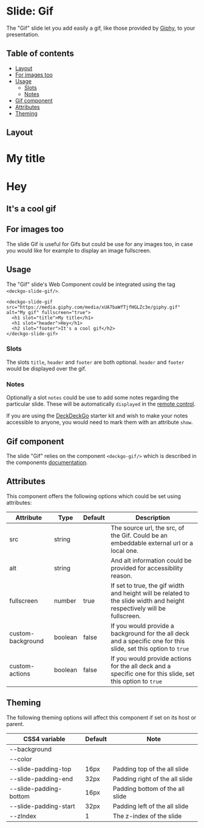 # Slide: Gif

The "Gif" slide let you add easily a gif, like those provided by [Giphy](https://giphy.com), to your presentation.

## Table of contents

- [Layout](#app-slide-gif-layout)
- [For images too](#app-slide-gif-for-images-too)
- [Usage](#app-slide-gif-usage)
  - [Slots](#app-slide-gif-slots)
  - [Notes](#app-slide-gif-notes)
- [Gif component](#app-slide-gif-gif-component)
- [Attributes](#app-slide-gif-attributes)
- [Theming](#app-slide-gif-theming)

## Layout

<div class="container ion-margin">
  <deckgo-deck embedded={true}>
    <deckgo-slide-gif src="https://media.giphy.com/media/xUA7baWfTjfHGLZc3e/giphy.gif" alt="My gif" fullscreen={true}>
      <h1 slot="title">My title</h1>
      <h1 slot="header">Hey</h1>
      <h2 slot="footer">It's a cool gif</h2>
    </deckgo-slide-gif>
  </deckgo-deck>
</div>

## For images too

The slide Gif is useful for Gifs but could be use for any images too, in case you would like for example to display an image fullscreen.

## Usage

The "Gif" slide's Web Component could be integrated using the tag `<deckgo-slide-gif/>`.

```
<deckgo-slide-gif src="https://media.giphy.com/media/xUA7baWfTjfHGLZc3e/giphy.gif" alt="My gif" fullscreen="true">
  <h1 slot="title">My title</h1>
  <h1 slot="header">Hey</h1>
  <h2 slot="footer">It's a cool gif</h2>
</deckgo-slide-gif>
```

### Slots

The slots `title`, `header` and `footer` are both optional. `header` and `footer` would be displayed over the gif.

### Notes

Optionally a slot `notes` could be use to add some notes regarding the particular slide. These will be automatically `displayed` in the [remote control](https://deckdeckgo.app).

If you are using the [DeckDeckGo] starter kit and wish to make your notes accessible to anyone, you would need to mark them with an attribute `show`.

## Gif component

The slide "Gif" relies on the component `<deckgo-gif/>` which is described in the components [documentation](https://github.com/deckgo/deckdeckgo/blob/master/doc/components/components.md).

## Attributes

This component offers the following options which could be set using attributes:

| Attribute                      | Type   | Default   | Description   |
| -------------------------- |-----------------|-----------------|-----------------|
| src | string |  | The source url, the src, of the Gif. Could be an embeddable external url or a local one. |
| alt | string |  | And alt information could be provided for accessibility reason. |
| fullscreen | number | true | If set to true, the gif width and height will be related to the slide width and height respectively will be fullscreen. |
| custom-background | boolean | false | If you would provide a background for the all deck and a specific one for this slide, set this option to `true` |
| custom-actions | boolean | false | If you would provide actions for the all deck and a specific one for this slide, set this option to `true` |

## Theming

The following theming options will affect this component if set on its host or parent.

| CSS4 variable                      | Default | Note |
| -------------------------- |-----------------|-----------------|
| --background |  |  |
| --color |  |  |
| --slide-padding-top | 16px | Padding top of the all slide |
| --slide-padding-end | 32px | Padding right of the all slide |
| --slide-padding-bottom | 16px | Padding bottom of the all slide |
| --slide-padding-start | 32px | Padding left of the all slide |
| --zIndex | 1 | The z-index of the slide |

[DeckDeckGo]: https://deckdeckgo.com